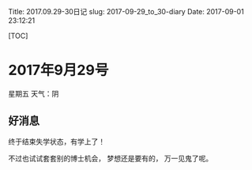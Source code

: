 Title: 2017.09.29-30日记
slug: 2017-09-29_to_30-diary
Date: 2017-09-01 23:12:21   

[TOC]

# 2017年9月29号

星期五 天气：阴

## 好消息

终于结束失学状态，有学上了！

不过也试试套套别的博士机会， 梦想还是要有的， 万一见鬼了呢。
